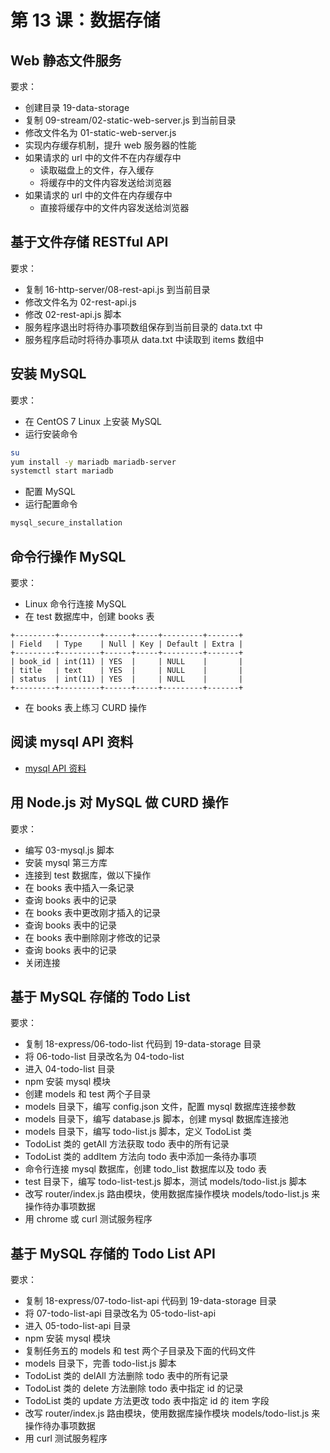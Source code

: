# 第 13 课：数据存储

##  Web 静态文件服务

要求：
- 创建目录 19-data-storage
- 复制 09-stream/02-static-web-server.js 到当前目录
- 修改文件名为 01-static-web-server.js
- 实现内存缓存机制，提升 web 服务器的性能
- 如果请求的 url 中的文件不在内存缓存中
  - 读取磁盘上的文件，存入缓存
  - 将缓存中的文件内容发送给浏览器
- 如果请求的 url 中的文件在内存缓存中
  - 直接将缓存中的文件内容发送给浏览器

## 基于文件存储 RESTful API

要求：
- 复制 16-http-server/08-rest-api.js 到当前目录
- 修改文件名为 02-rest-api.js
- 修改 02-rest-api.js 脚本
- 服务程序退出时将待办事项数组保存到当前目录的 data.txt 中
- 服务程序启动时将待办事项从 data.txt 中读取到 items 数组中

## 安装 MySQL

要求：
- 在 CentOS 7 Linux 上安装 MySQL
- 运行安装命令
```bash
su
yum install -y mariadb mariadb-server
systemctl start mariadb
```
- 配置 MySQL
- 运行配置命令
```bash
mysql_secure_installation
```

## 命令行操作 MySQL

要求：
- Linux 命令行连接 MySQL
- 在 test 数据库中，创建 books 表
```
+---------+---------+------+-----+---------+-------+
| Field   | Type    | Null | Key | Default | Extra |
+---------+---------+------+-----+---------+-------+
| book_id | int(11) | YES  |     | NULL    |       |
| title   | text    | YES  |     | NULL    |       |
| status  | int(11) | YES  |     | NULL    |       |
+---------+---------+------+-----+---------+-------+
```
- 在 books 表上练习 CURD 操作

## 阅读 mysql API 资料

- [mysql API 资料](https://github.com/mysqljs/mysql)

## 用 Node.js 对 MySQL 做 CURD 操作

要求：
- 编写 03-mysql.js 脚本
- 安装 mysql 第三方库
- 连接到 test 数据库，做以下操作
- 在 books 表中插入一条记录
- 查询 books 表中的记录
- 在 books 表中更改刚才插入的记录
- 查询 books 表中的记录
- 在 books 表中删除刚才修改的记录
- 查询 books 表中的记录
- 关闭连接

## 基于 MySQL 存储的 Todo List

要求：
- 复制 18-express/06-todo-list 代码到 19-data-storage 目录
- 将 06-todo-list 目录改名为 04-todo-list
- 进入 04-todo-list 目录
- npm 安装 mysql 模块
- 创建 models 和 test 两个子目录
- models 目录下，编写 config.json 文件，配置 mysql 数据库连接参数
- models 目录下，编写 database.js 脚本，创建 mysql 数据库连接池
- models 目录下，编写 todo-list.js 脚本，定义 TodoList 类
- TodoList 类的 getAll 方法获取 todo 表中的所有记录
- TodoList 类的 addItem 方法向 todo 表中添加一条待办事项
- 命令行连接 mysql 数据库，创建 todo_list 数据库以及 todo 表
- test 目录下，编写 todo-list-test.js 脚本，测试 models/todo-list.js 脚本
- 改写 router/index.js 路由模块，使用数据库操作模块 models/todo-list.js 来操作待办事项数据
- 用 chrome 或 curl 测试服务程序

## 基于 MySQL 存储的 Todo List API

要求：
- 复制 18-express/07-todo-list-api 代码到 19-data-storage 目录
- 将 07-todo-list-api 目录改名为 05-todo-list-api
- 进入 05-todo-list-api 目录
- npm 安装 mysql 模块
- 复制任务五的 models 和 test 两个子目录及下面的代码文件
- models 目录下，完善 todo-list.js 脚本
- TodoList 类的 delAll 方法删除 todo 表中的所有记录
- TodoList 类的 delete 方法删除 todo 表中指定 id 的记录
- TodoList 类的 update 方法更改 todo 表中指定 id 的 item 字段
- 改写 router/index.js 路由模块，使用数据库操作模块 models/todo-list.js 来操作待办事项数据
- 用 curl 测试服务程序
